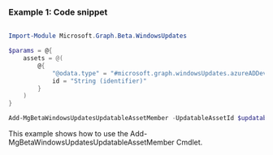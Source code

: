 ### Example 1: Code snippet

```powershell

Import-Module Microsoft.Graph.Beta.WindowsUpdates

$params = @{
	assets = @(
		@{
			"@odata.type" = "#microsoft.graph.windowsUpdates.azureADDevice"
			id = "String (identifier)"
		}
	)
}

Add-MgBetaWindowsUpdatesUpdatableAssetMember -UpdatableAssetId $updatableAssetId -BodyParameter $params

```
This example shows how to use the Add-MgBetaWindowsUpdatesUpdatableAssetMember Cmdlet.


